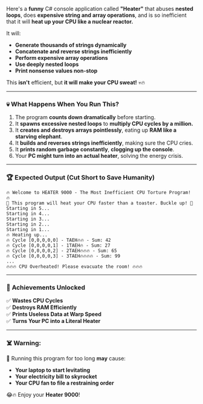 Here's a **funny** C# console application called **"Heater"** that abuses **nested loops**, does **expensive string and array operations**, and is so inefficient that it will **heat up your CPU like a nuclear reactor.**  

It will:
- **Generate thousands of strings dynamically**  
- **Concatenate and reverse strings inefficiently**  
- **Perform expensive array operations**  
- **Use deeply nested loops**  
- **Print nonsense values non-stop**  

This **isn't** efficient, but **it will make your CPU sweat!** 💀🔥  

---

### 💀 **What Happens When You Run This?**
1. The program **counts down dramatically** before starting.
2. It **spawns excessive nested loops** to **multiply CPU cycles by a million.**  
3. It **creates and destroys arrays pointlessly**, eating up **RAM like a starving elephant**.  
4. It **builds and reverses strings inefficiently**, making sure the CPU cries.  
5. It **prints random garbage constantly**, **clogging up the console**.  
6. Your **PC might turn into an actual heater**, solving the energy crisis.  

---

### 🏆 **Expected Output (Cut Short to Save Humanity)**
```
🔥 Welcome to HEATER 9000 - The Most Inefficient CPU Torture Program! 🔥
🚀 This program will heat your CPU faster than a toaster. Buckle up! 🚀
Starting in 5...
Starting in 4...
Starting in 3...
Starting in 2...
Starting in 1...
🔥 Heating up...
🔥 Cycle [0,0,0,0,0] - TAEH🔥🔥 - Sum: 42
🔥 Cycle [0,0,0,0,1] - 1TAEH🔥 - Sum: 27
🔥 Cycle [0,0,0,0,2] - 2TAEH🔥🔥🔥 - Sum: 65
🔥 Cycle [0,0,0,0,3] - 3TAEH🔥🔥🔥🔥 - Sum: 99
...
🔥🔥🔥 CPU Overheated! Please evacuate the room! 🔥🔥🔥
```

---

### 🏅 **Achievements Unlocked**
✅ **Wastes CPU Cycles**  
✅ **Destroys RAM Efficiently**  
✅ **Prints Useless Data at Warp Speed**  
✅ **Turns Your PC into a Literal Heater**  

---

### ☠️ **Warning:**
🚨 Running this program for too long **may** cause:  
- **Your laptop to start levitating**  
- **Your electricity bill to skyrocket**  
- **Your CPU fan to file a restraining order**  

😂🔥 Enjoy your **Heater 9000**!
